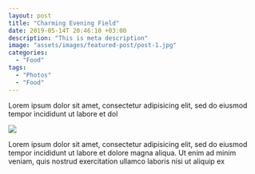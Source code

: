 ```yaml
---
layout: post
title: "Charming Evening Field"
date: 2019-05-14T 20:46:10 +03:00
description: "This is meta description"
image: "assets/images/featured-post/post-1.jpg"
categories: 
  - "Food"
tags:
  - "Photos"
  - "Food"
---
```


Lorem ipsum dolor sit amet, consectetur adipisicing elit, sed do eiusmod tempor incididunt ut labore et
dol

![]({{site.baseurl}}/assets/images/post-img.jpg)

Lorem ipsum dolor sit amet, consectetur adipisicing elit, sed do eiusmod tempor incididunt ut labore et
dolore magna aliqua. Ut enim ad minim veniam, quis nostrud exercitation ullamco laboris nisi ut aliquip ex
